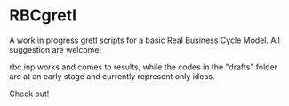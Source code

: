 # RBCgretl
A work in progress gretl scripts for a basic Real Business Cycle Model. All suggestion are welcome!

rbc.inp works and comes to results, while the codes in the "drafts" folder are at an early stage and currently represent only ideas. 

Check out!
